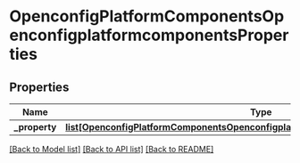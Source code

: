 # OpenconfigPlatformComponentsOpenconfigplatformcomponentsProperties

## Properties
Name | Type | Description | Notes
------------ | ------------- | ------------- | -------------
**_property** | [**list[OpenconfigPlatformComponentsOpenconfigplatformcomponentsPropertiesProperty]**](OpenconfigPlatformComponentsOpenconfigplatformcomponentsPropertiesProperty.md) |  | [optional] 

[[Back to Model list]](../README.md#documentation-for-models) [[Back to API list]](../README.md#documentation-for-api-endpoints) [[Back to README]](../README.md)


